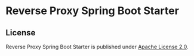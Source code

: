 # Reverse Proxy Spring Boot Starter

## License
Reverse Proxy Spring Boot Starter is published under [Apache License 2.0](http://www.apache.org/licenses/LICENSE-2.0).
